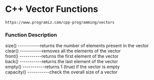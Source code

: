 # C++ Vector Functions

```
https://www.programiz.com/cpp-programming/vectors

```

### Function Description

size() -----------returns the number of elements present in the vector <br>
clear() -----------removes all the elements of the vector<br>
front() -----------returns the first element of the vector<br>
back() -----------returns the last element of the vector<br>
empty() -----------returns 1 (true) if the vector is empty<br>
capacity() -----------check the overall size of a vector
